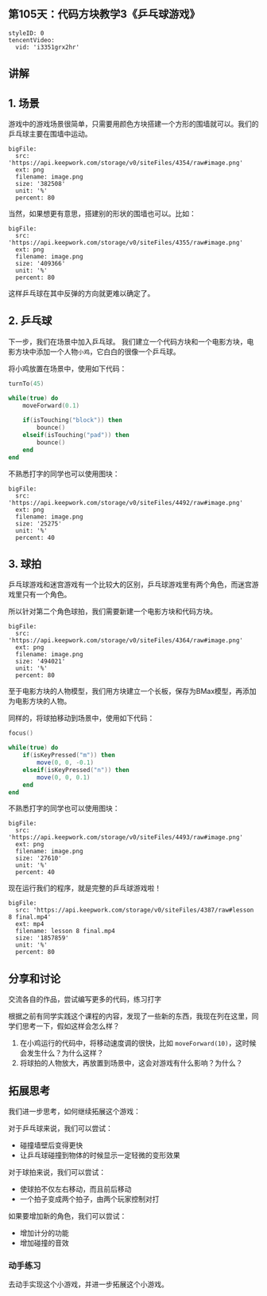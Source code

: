 

## 第105天：代码方块教学3《乒乓球游戏》


```@TencentVideo
styleID: 0
tencentVideo:
  vid: 'i3351grx2hr'

```

 
## 讲解

## 1. 场景

游戏中的游戏场景很简单，只需要用颜色方块搭建一个方形的围墙就可以。我们的乒乓球主要在围墙中运动。
 
```@BigFile
bigFile:
  src: 'https://api.keepwork.com/storage/v0/siteFiles/4354/raw#image.png'
  ext: png
  filename: image.png
  size: '382508'
  unit: '%'
  percent: 80

```

当然，如果想更有意思，搭建别的形状的围墙也可以。比如：

```@BigFile
bigFile:
  src: 'https://api.keepwork.com/storage/v0/siteFiles/4355/raw#image.png'
  ext: png
  filename: image.png
  size: '409366'
  unit: '%'
  percent: 80

```

这样乒乓球在其中反弹的方向就更难以确定了。

## 2. 乒乓球

下一步，我们在场景中加入乒乓球。
我们建立一个代码方块和一个电影方块，电影方块中添加一个人物`小鸡`，它白白的很像一个乒乓球。

将小鸡放置在场景中，使用如下代码：

```lua
turnTo(45)

while(true) do
    moveForward(0.1)
    
    if(isTouching("block")) then
        bounce()
    elseif(isTouching("pad")) then
        bounce()
    end
end
```

不熟悉打字的同学也可以使用图块：

 
```@BigFile
bigFile:
  src: 'https://api.keepwork.com/storage/v0/siteFiles/4492/raw#image.png'
  ext: png
  filename: image.png
  size: '25275'
  unit: '%'
  percent: 40

```



## 3. 球拍

乒乓球游戏和迷宫游戏有一个比较大的区别，乒乓球游戏里有两个角色，而迷宫游戏里只有一个角色。

所以针对第二个角色球拍，我们需要新建一个电影方块和代码方块。
 
```@BigFile
bigFile:
  src: 'https://api.keepwork.com/storage/v0/siteFiles/4364/raw#image.png'
  ext: png
  filename: image.png
  size: '494021'
  unit: '%'
  percent: 80

```

至于电影方块的人物模型，我们用方块建立一个长板，保存为BMax模型，再添加为电影方块的人物。

同样的，将球拍移动到场景中，使用如下代码：


```lua
focus()

while(true) do
    if(isKeyPressed("m")) then
        move(0, 0, -0.1)
    elseif(isKeyPressed("n")) then
        move(0, 0, 0.1)
    end
end
```


不熟悉打字的同学也可以使用图块：


 
```@BigFile
bigFile:
  src: 'https://api.keepwork.com/storage/v0/siteFiles/4493/raw#image.png'
  ext: png
  filename: image.png
  size: '27610'
  unit: '%'
  percent: 40

```


现在运行我们的程序，就是完整的乒乓球游戏啦！

```@BigFile
bigFile:
  src: 'https://api.keepwork.com/storage/v0/siteFiles/4387/raw#lesson 8 final.mp4'
  ext: mp4
  filename: lesson 8 final.mp4
  size: '1857859'
  unit: '%'
  percent: 80

```


## 分享和讨论
交流各自的作品，尝试编写更多的代码，练习打字

根据之前有同学实践这个课程的内容，发现了一些新的东西，我现在列在这里，同学们思考一下，假如这样会怎么样？
1. 在小鸡运行的代码中，将移动速度调的很快，比如 `moveForward(10)`，这时候会发生什么？为什么这样？
2. 将球拍的人物放大，再放置到场景中，这会对游戏有什么影响？为什么？


## 拓展思考


我们进一步思考，如何继续拓展这个游戏：

对于乒乓球来说，我们可以尝试：
- 碰撞墙壁后变得更快
- 让乒乓球碰撞到物体的时候显示一定轻微的变形效果

对于球拍来说，我们可以尝试：
- 使球拍不仅左右移动，而且前后移动
- 一个拍子变成两个拍子，由两个玩家控制对打

如果要增加新的角色，我们可以尝试：
- 增加计分的功能
- 增加碰撞的音效


### 动手练习
去动手实现这个小游戏，并进一步拓展这个小游戏。